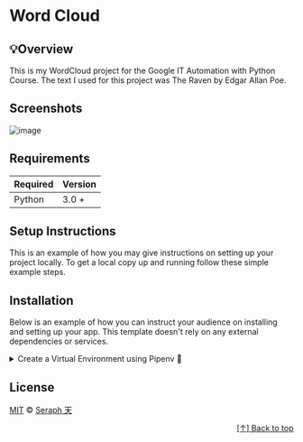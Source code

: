 # Word Cloud


## 💡Overview
This is my WordCloud project for the Google IT Automation with Python Course. The text I used for this project was The Raven by Edgar Allan Poe.


## Screenshots

![image](https://user-images.githubusercontent.com/72005563/167278695-2676430a-1299-45a9-aa56-31a4ae90770d.png)

## Requirements

| Required | Version  |
| -------- | -------- |
| Python   | 3.0 +    |



## Setup Instructions 

This is an example of how you may give instructions on setting up your project locally. To get a local copy up and running follow these simple example steps.


## Installation
Below is an example of how you can instruct your audience on installing and setting up your app. This template doesn't rely on any external dependencies or services.

<details>
<summary>Create a Virtual Environment using Pipenv 🔮</summary>

1. Download [zip file](https://github.com/seraph776/TemplateRepo/archive/refs/heads/main.zip) 
2. Extract zip files
3. Change directory into projectFolder:

```
$ cd projectFolder
```

4. Install from Pipfile:

```
$ pipenv install  
```

5. Run the application from within virtual environment:

```
$ pipenv run python main.py
```
ℹ️ [Reference](https://docs.python-guide.org/dev/virtualenvs/).

</details>



## License 

[MIT](https://github.com/seraph776/QuickStart/blob/main/LICENSE) © [Seraph 天](https://github.com/seraph776) 


<div align="right">

[[↑] Back to top](#home)

</div>  
